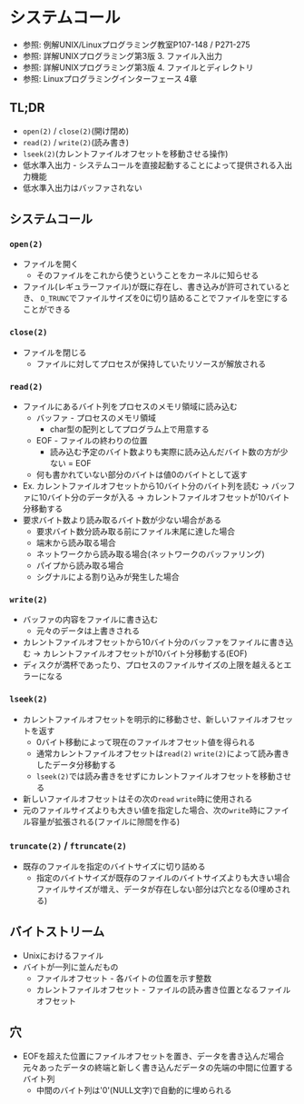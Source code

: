 # システムコール
- 参照: 例解UNIX/Linuxプログラミング教室P107-148 / P271-275
- 参照: 詳解UNIXプログラミング第3版 3. ファイル入出力
- 参照: 詳解UNIXプログラミング第3版 4. ファイルとディレクトリ
- 参照: Linuxプログラミングインターフェース 4章

## TL;DR
- `open(2)` / `close(2)`(開け閉め)
- `read(2)` / `write(2)`(読み書き)
- `lseek(2)`(カレントファイルオフセットを移動させる操作)
- 低水準入出力 - システムコールを直接起動することによって提供される入出力機能
- 低水準入出力はバッファされない

## システムコール
### `open(2)`
- ファイルを開く
  - そのファイルをこれから使うということをカーネルに知らせる
- ファイル(レギュラーファイル)が既に存在し、書き込みが許可されているとき、
  `O_TRUNC`でファイルサイズを0に切り詰めることでファイルを空にすることができる

### `close(2)`
- ファイルを閉じる
  - ファイルに対してプロセスが保持していたリソースが解放される

### `read(2)`
- ファイルにあるバイト列をプロセスのメモリ領域に読み込む
  - バッファ - プロセスのメモリ領域
    - char型の配列としてプログラム上で用意する
  - EOF - ファイルの終わりの位置
    - 読み込む予定のバイト数よりも実際に読み込んだバイト数の方が少ない = EOF
  - 何も書かれていない部分のバイトは値0のバイトとして返す
- Ex. カレントファイルオフセットから10バイト分のバイト列を読む
  -> バッファに10バイト分のデータが入る
  -> カレントファイルオフセットが10バイト分移動する
- 要求バイト数より読み取るバイト数が少ない場合がある
  - 要求バイト数分読み取る前にファイル末尾に達した場合
  - 端末から読み取る場合
  - ネットワークから読み取る場合(ネットワークのバッファリング)
  - パイプから読み取る場合
  - シグナルによる割り込みが発生した場合

### `write(2)`
- バッファの内容をファイルに書き込む
  - 元々のデータは上書きされる
- カレントファイルオフセットから10バイト分のバッファをファイルに書き込む
  -> カレントファイルオフセットが10バイト分移動する(EOF)
- ディスクが満杯であったり、プロセスのファイルサイズの上限を越えるとエラーになる

### `lseek(2)`
- カレントファイルオフセットを明示的に移動させ、新しいファイルオフセットを返す
  - 0バイト移動によって現在のファイルオフセット値を得られる
  - 通常カレントファイルオフセットは`read(2)` `write(2)`によって読み書きしたデータ分移動する
  - `lseek(2)`では読み書きをせずにカレントファイルオフセットを移動させる
- 新しいファイルオフセットはその次の`read` `write`時に使用される
- 元のファイルサイズよりも大きい値を指定した場合、次の`write`時にファイル容量が拡張される(ファイルに隙間を作る)

### `truncate(2)` / `ftruncate(2)`
- 既存のファイルを指定のバイトサイズに切り詰める
  - 指定のバイトサイズが既存のファイルのバイトサイズよりも大きい場合
    ファイルサイズが増え、データが存在しない部分は穴となる(0埋めされる)

## バイトストリーム
- Unixにおけるファイル
- バイトが一列に並んだもの
  - ファイルオフセット - 各バイトの位置を示す整数
  - カレントファイルオフセット - ファイルの読み書き位置となるファイルオフセット

## 穴
- EOFを超えた位置にファイルオフセットを置き、データを書き込んだ場合
  元々あったデータの終端と新しく書き込んだデータの先端の中間に位置するバイト列
  - 中間のバイト列は'0'(NULL文字)で自動的に埋められる
